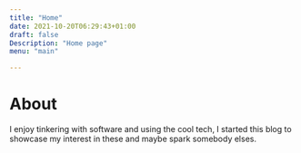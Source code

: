 ```yaml
---
title: "Home"
date: 2021-10-20T06:29:43+01:00
draft: false
Description: "Home page"
menu: "main"

---
```



# About
 
I enjoy tinkering with software and using the cool tech, I started this blog to showcase my interest in these and maybe spark somebody elses.